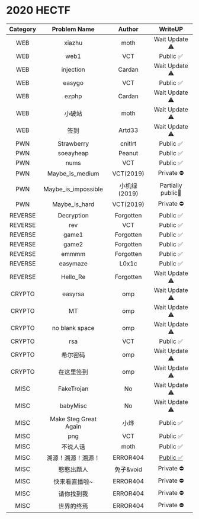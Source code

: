 # 2020 HECTF
| Category |     Problem Name      |    Author    |                           WriteUP                            |
| :------: | :-------------------: | :----------: | :----------------------------------------------------------: |
|   WEB    |        xiazhu         |     moth     |                        Wait Update ⚠️                         |
|   WEB    |         web1          |     VCT      |                           Public ✅                           |
|   WEB    |       injection       |    Cardan    |                        Wait Update ⚠️                         |
|   WEB    |        easygo         |     VCT      |                           Public ✅                           |
|   WEB    |         ezphp         |    Cardan    |                        Wait Update ⚠️                         |
|   WEB    |        小破站         |     moth     |                        Wait Update ⚠️                         |
|   WEB    |         签到          |    Artd33    |                        Wait Update ⚠️                         |
|   PWN    |      Strawberry       |   cnitlrt    |                           Public ✅                           |
|   PWN    |       soeayheap       |    Peanut    |                           Public ✅                           |
|   PWN    |         nums          |     VCT      |                           Public ✅                           |
|   PWN    |    Maybe_is_medium    |  VCT(2019)   |                          Private ⛔️                           |
|   PWN    |  Maybe_is_impossible  | 小机绿(2019) |                      Partially public🔰                       |
|   PWN    |     Maybe_is_hard     |  VCT(2019)   |                          Private ⛔️                           |
| REVERSE  |      Decryption       |  Forgotten   |                           Public ✅                           |
| REVERSE  |          rev          |     VCT      |                           Public ✅                           |
| REVERSE  |         game1         |  Forgotten   |                           Public ✅                           |
| REVERSE  |         game2         |  Forgotten   |                           Public ✅                           |
| REVERSE  |         emmmm         |  Forgotten   |                           Public ✅                           |
| REVERSE  |       easymaze        |    L0x1c     |                           Public ✅                           |
| REVERSE  |       Hello_Re        |  Forgotten   |                        Wait Update ⚠️                         |
|  CRYPTO  |        easyrsa        |     omp      |                        Wait Update ⚠️                         |
|  CRYPTO  |          MT           |     omp      |                        Wait Update ⚠️                         |
|  CRYPTO  |    no blank space     |     omp      |                        Wait Update ⚠️                         |
|  CRYPTO  |          rsa          |     VCT      |                           Public ✅                           |
|  CRYPTO  |       希尔密码        |     omp      |                        Wait Update ⚠️                         |
|  CRYPTO  |      在这里签到       |     omp      |                        Wait Update ⚠️                         |
|   MISC   |      FakeTrojan       |      No      |                        Wait Update ⚠️                         |
|   MISC   |       babyMisc        |      No      |                        Wait Update ⚠️                         |
|   MISC   | Make Steg Great Again |     小烨     |                           Public ✅                           |
|   MISC   |          png          |     VCT      |                           Public ✅                           |
|   MISC   |       不说人话        |     moth     |                           Public ✅                           |
|   MISC   |  溯源！溯源！溯源！   |   ERROR404   | [Public ✅](https://mp.weixin.qq.com/s/Hhp8_mzOasgsd10v6EbkZQ) |
|   MISC   |      憨憨出题人       |  免孑&void   |                          Private ⛔️                           |
|   MISC   |     快来看直播啦~     |   ERROR404   |                          Private ⛔️                           |
|   MISC   |      请你找到我       |   ERROR404   |                          Private ⛔️                           |
|   MISC   |      世界的终焉       |   ERROR404   |                          Private ⛔️                           |



